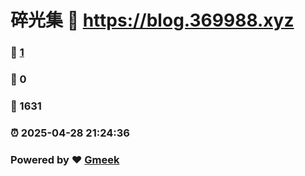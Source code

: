 # 碎光集 :link: https://blog.369988.xyz 
### :page_facing_up: [1](https://blog.369988.xyz/tag.html) 
### :speech_balloon: 0 
### :hibiscus: 1631 
### :alarm_clock: 2025-04-28 21:24:36 
### Powered by :heart: [Gmeek](https://github.com/Meekdai/Gmeek)
